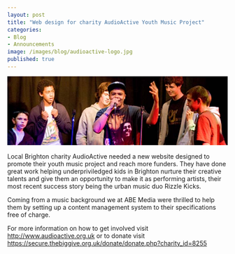 ```yaml
---
layout: post
title: "Web design for charity AudioActive Youth Music Project"
categories:
- Blog
- Announcements
image: /images/blog/audioactive-logo.jpg
published: true
---
```


![AudioActive](/images/blog/audioactive.jpg "AudioActive")

Local Brighton charity AudioActive needed a new website designed to promote their youth music project and reach more funders. They have done great work helping underpriviledged kids in Brighton nurture their creative talents and give them an opportunity to make it as performing artists, their most recent success story being the urban music duo Rizzle Kicks.

Coming from a music background we at ABE Media were thrilled to help them by setting up a content management system to their specifications free of charge.

For more information on how to get involved visit <http://www.audioactive.org.uk> or to donate visit <https://secure.thebiggive.org.uk/donate/donate.php?charity_id=8255>